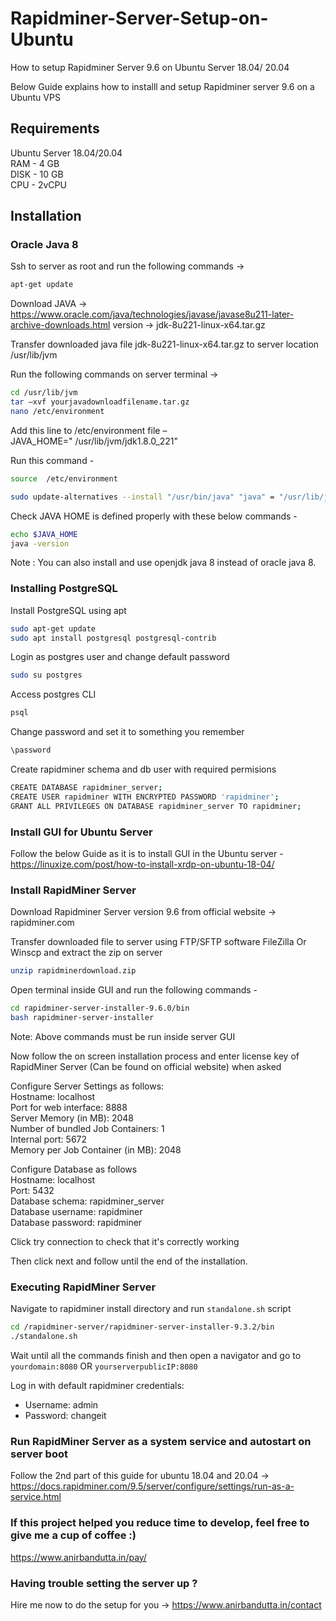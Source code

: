 # Rapidminer-Server-Setup-on-Ubuntu

How to setup Rapidminer Server 9.6 on Ubuntu Server 18.04/ 20.04 

Below Guide explains how to installl and setup Rapidminer server 9.6 on a Ubuntu VPS 

## Requirements
Ubuntu Server 18.04/20.04  
RAM - 4 GB  
DISK - 10 GB  
CPU - 2vCPU  

## Installation

### Oracle Java 8

Ssh to server as root and run the following commands ->
```sh
apt-get update
```

Download JAVA ->
https://www.oracle.com/java/technologies/javase/javase8u211-later-archive-downloads.html
version ->  jdk-8u221-linux-x64.tar.gz


Transfer downloaded java file jdk-8u221-linux-x64.tar.gz to server location  /usr/lib/jvm

Run the following commands on server terminal ->
```sh
cd /usr/lib/jvm
tar –xvf yourjavadownloadfilename.tar.gz
nano /etc/environment
```
Add this line to /etc/environment file –  
JAVA_HOME=" /usr/lib/jvm/jdk1.8.0_221"    

Run this command -

```sh
source  /etc/environment

sudo update-alternatives --install "/usr/bin/java" "java" = "/usr/lib/jvm/jdk1.8.0_221/bin/java"   0
```

Check JAVA HOME is defined properly with these below commands -

```sh
echo $JAVA_HOME
java -version
```

Note :  You can also install and use openjdk java 8 instead of oracle java 8.


### Installing PostgreSQL

Install PostgreSQL using apt
```sh
sudo apt-get update
sudo apt install postgresql postgresql-contrib
```

Login as postgres user and change default password
```sh
sudo su postgres
```

Access postgres CLI
```sh
psql
```

Change password and set it to something you remember
```sh
\password
```

Create rapidminer schema and db user with required permisions
```sh
CREATE DATABASE rapidminer_server;
CREATE USER rapidminer WITH ENCRYPTED PASSWORD 'rapidminer';
GRANT ALL PRIVILEGES ON DATABASE rapidminer_server TO rapidminer;
```

### Install GUI for Ubuntu Server

Follow the below Guide as it is to install GUI in the Ubuntu server -
https://linuxize.com/post/how-to-install-xrdp-on-ubuntu-18-04/


### Install RapidMiner Server

Download Rapidminer Server version 9.6 from official website ->  rapidminer.com

Transfer downloaded file to server using FTP/SFTP software FileZilla Or Winscp and extract the zip on server 

```sh
unzip rapidminerdownload.zip
```

Open terminal inside GUI and run the following commands -

```sh
cd rapidminer-server-installer-9.6.0/bin
bash rapidminer-server-installer   
```

Note:  Above commands must be run inside server GUI 

Now follow the on screen installation  process and enter license key of RapidMiner Server (Can be found on official website) when asked


Configure Server Settings as follows:  
Hostname: localhost  
Port for web interface: 8888  
Server Memory (in MB): 2048  
Number of bundled Job Containers: 1  
Internal port: 5672  
Memory per Job Container (in MB): 2048  


Configure Database as follows  
Hostname: localhost  
Port: 5432  
Database schema: rapidminer_server  
Database username: rapidminer  
Database password: rapidminer  


Click try connection to check that it's correctly working

Then click next and follow until the end of the installation.


### Executing RapidMiner Server

Navigate to rapidminer install directory and run `standalone.sh` script

```sh
cd /rapidminer-server/rapidminer-server-installer-9.3.2/bin
./standalone.sh
```

Wait until all the commands finish and then open a navigator and go to `yourdomain:8080` OR `yourserverpublicIP:8080`

Log in with default rapidminer credentials:  
- Username: admin
- Password: changeit
  

### Run RapidMiner Server as a system service and autostart on server boot

Follow the 2nd part of this guide for ubuntu 18.04 and 20.04 -> 
https://docs.rapidminer.com/9.5/server/configure/settings/run-as-a-service.html



### If this project helped you reduce time to develop, feel free to give me a cup of coffee :)
https://www.anirbandutta.in/pay/

### Having trouble setting the server up ?  

Hire me now to do the setup for you ->   https://www.anirbandutta.in/contact
